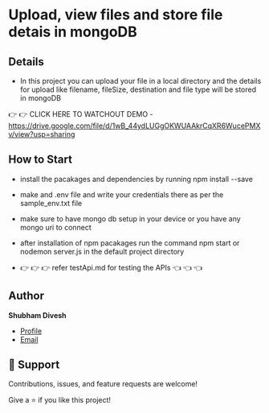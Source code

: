 # Upload, view files and store file detais in mongoDB

## Details

- In this project you can upload your file in a local directory and the details for upload like filename, fileSize, destination and file type will be stored in mongoDB

 👉 👉 CLICK HERE TO WATCHOUT DEMO - https://drive.google.com/file/d/1wB_44ydLUGgOKWUAAkrCqXR6WucePMXv/view?usp=sharing

## How to Start

- install the pacakages and dependencies by running npm install --save
- make and .env file and write your credentials there as per the sample_env.txt file
- make sure to have mongo db setup in your device or you have any mongo uri to connect
- after installation of npm pacakages run the command npm start or nodemon server.js in the default project directory

-  👉 👉 👉 refer testApi.md for testing the APIs 👈 👈 👈 

## Author

**Shubham Divesh**

- [Profile](https://github.com/diveshshubham "Shubham Divesh")
- [Email](mailto:divesh.shubham@gmail.com?subject=Hi "Hi!")


## 🤝 Support

Contributions, issues, and feature requests are welcome!

Give a ⭐️ if you like this project!

